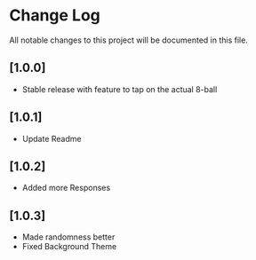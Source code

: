 
# Change Log
All notable changes to this project will be documented in this file.

## [1.0.0]
 
- Stable release with feature to tap on the actual 8-ball

## [1.0.1]
 
- Update Readme

## [1.0.2]

- Added more Responses  

## [1.0.3]

- Made randomness better
- Fixed Background Theme